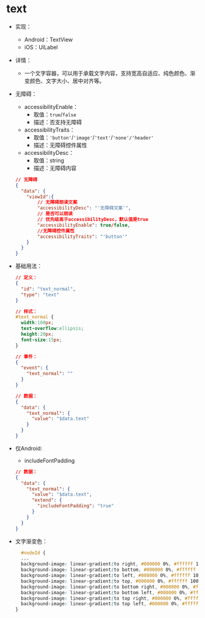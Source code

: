 # text
- 实现：
  - Android：TextView
  - iOS：UILabel

- 详情：
  - 一个文字容器，可以用于承载文字内容，支持宽高自适应、纯色颜色、渐变颜色、文字大小、居中对齐等。

- 无障碍：
  - accessibilityEnable：
    - 取值：`true`/`false`
    - 描述：否支持无障碍
  - accessibilityTraits：
    - 取值：`'button'`/`'image'`/`'text'`/`'none'/'header'`
    - 描述：无障碍控件属性
  - accessibilityDesc：
    - 取值：string
    - 描述：无障碍内容
  ```json
  // 无障碍
  {
    "data": {
      "viewId":{
          // 无障碍朗读文案
          "accessibilityDesc": "'无障碍文案'",
          // 是否可以朗读
          // 优先级高于accessibilityDesc，默认值是true
          "accessibilityEnable": true/false,
          //无障碍控件属性
          "accessibilityTraits": "'button'"
      }
    }
  }
  ```

- 基础用法：
  ```json
  // 定义：
  {
    "id": "text_normal",
    "type": "text"
  }
  ```
  ```css
  // 样式：
  #text_normal {
    width:100px;
    text-overflow:ellipsis;
    height:20px;
    font-size:15px;
  }
  ```
  ```json
  // 事件：
  {
    "event": {
      "text_normal": ""
    }
  }
  ```
  ```json
  // 数据：
  {
    "data": {
      "text_normal": {
        "value": "$data.text"
      }
    }
  }
  ```

- 仅Android:
  - includeFontPadding
  ```json
  // 数据：
  {
    "data": {
      "text_normal": {
        "value": "$data.text",
        "extend": {
          "includeFontPadding": "true"
        }
      }
    }
  }
  ```
  
- 文字渐变色：
  ```css
    #nodeId {
    ...
    background-image: linear-gradient(to right, #000000 0%, #ffffff 100%);
    background-image: linear-gradient(to bottom, #000000 0%, #ffffff 100%);
    background-image: linear-gradient(to left, #000000 0%, #ffffff 100%);
    background-image: linear-gradient(to top, #000000 0%, #ffffff 100%);
    background-image: linear-gradient(to bottom right, #000000 0%, #ffffff 100%);
    background-image: linear-gradient(to bottom left, #000000 0%, #ffffff 100%);
    background-image: linear-gradient(to top right, #000000 0%, #ffffff 100%);
    background-image: linear-gradient(to top left, #000000 0%, #ffffff 100%);
  }
  ```